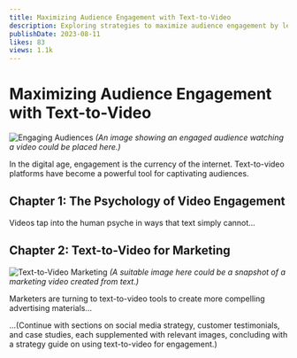 ```yaml
---
title: Maximizing Audience Engagement with Text-to-Video
description: Exploring strategies to maximize audience engagement by leveraging text-to-video platforms.
publishDate: 2023-08-11
likes: 83
views: 1.1k
---
```


# Maximizing Audience Engagement with Text-to-Video

![Engaging Audiences](image-link-3.jpg) *(An image showing an engaged audience watching a video could be placed here.)*

In the digital age, engagement is the currency of the internet. Text-to-video platforms have become a powerful tool for captivating audiences.

## Chapter 1: The Psychology of Video Engagement

Videos tap into the human psyche in ways that text simply cannot...

## Chapter 2: Text-to-Video for Marketing

![Text-to-Video Marketing](image-link-4.jpg) *(A suitable image here could be a snapshot of a marketing video created from text.)*

Marketers are turning to text-to-video tools to create more compelling advertising materials...

...(Continue with sections on social media strategy, customer testimonials, and case studies, each supplemented with relevant images, concluding with a strategy guide on using text-to-video for engagement.)

